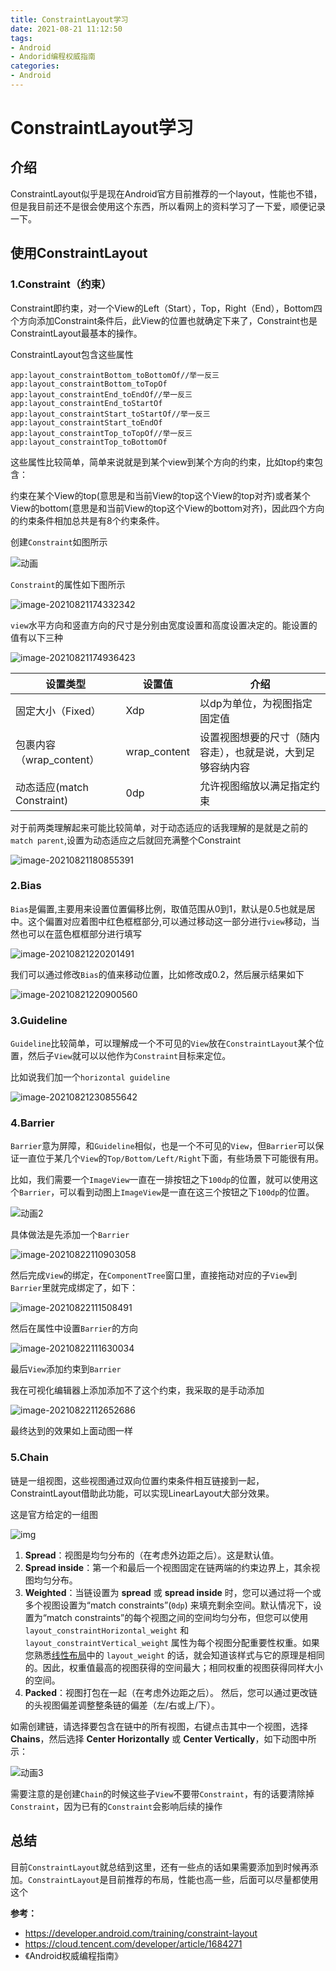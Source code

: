 ```yaml
---
title: ConstraintLayout学习
date: 2021-08-21 11:12:50
tags:
- Android
- Andorid编程权威指南
categories:
- Android
---
```


# ConstraintLayout学习

## 介绍

ConstraintLayout似乎是现在Android官方目前推荐的一个layout，性能也不错，但是我目前还不是很会使用这个东西，所以看网上的资料学习了一下爱，顺便记录一下。

<!--more-->

## 使用ConstraintLayout

### 1.Constraint（约束）

Constraint即约束，对一个View的Left（Start），Top，Right（End），Bottom四个方向添加Constraint条件后，此View的位置也就确定下来了，Constraint也是ConstraintLayout最基本的操作。

ConstraintLayout包含这些属性

```
app:layout_constraintBottom_toBottomOf//举一反三app:layout_constraintBottom_toTopOf
app:layout_constraintEnd_toEndOf//举一反三app:layout_constraintEnd_toStartOf
app:layout_constraintStart_toStartOf//举一反三app:layout_constraintStart_toEndOf
app:layout_constraintTop_toTopOf//举一反三app:layout_constraintTop_toBottomOf
```

这些属性比较简单，简单来说就是到某个view到某个方向的约束，比如top约束包含：

约束在某个View的top(意思是和当前View的top这个View的top对齐)或者某个View的bottom(意思是和当前View的top这个View的bottom对齐)，因此四个方向的约束条件相加总共是有8个约束条件。

创建`Constraint`如图所示

![动画](https://cdn.jsdelivr.net/gh/bugcat9/blog-image-bed@main/android/动画.gif)

`Constraint`的属性如下图所示

![image-20210821174332342](https://cdn.jsdelivr.net/gh/bugcat9/blog-image-bed@main/android/image-20210821174332342.png)

`view`水平方向和竖直方向的尺寸是分别由宽度设置和高度设置决定的。能设置的值有以下三种

![image-20210821174936423](https://cdn.jsdelivr.net/gh/bugcat9/blog-image-bed@main/android/image-20210821174936423.png)



| 设置类型                   | 设置值       | 介绍                                                       |
| -------------------------- | ------------ | ---------------------------------------------------------- |
| 固定大小（Fixed）          | Xdp          | 以dp为单位，为视图指定固定值                               |
| 包裹内容（wrap_content）   | wrap_content | 设置视图想要的尺寸（随内容走），也就是说，大到足够容纳内容 |
| 动态适应(match Constraint) | 0dp          | 允许视图缩放以满足指定约束                                 |

对于前两类理解起来可能比较简单，对于动态适应的话我理解的是就是之前的`match parent`,设置为动态适应之后就回充满整个Constraint

![image-20210821180855391](https://cdn.jsdelivr.net/gh/bugcat9/blog-image-bed@main/android/image-20210821180855391.png)

### 2.Bias

`Bias`是偏置,主要用来设置位置偏移比例，取值范围从0到1，默认是0.5也就是居中。这个偏置对应着图中红色框框部分,可以通过移动这一部分进行`view`移动，当然也可以在蓝色框框部分进行填写

![image-20210821220201491](https://cdn.jsdelivr.net/gh/bugcat9/blog-image-bed@main/android/image-20210821220201491.png)

我们可以通过修改`Bias`的值来移动位置，比如修改成0.2，然后展示结果如下

![image-20210821220900560](https://cdn.jsdelivr.net/gh/bugcat9/blog-image-bed@main/android/image-20210821220900560.png)

### 3.Guideline

`Guideline`比较简单，可以理解成一个不可见的`View`放在`ConstraintLayout`某个位置，然后子`View`就可以以他作为`Constraint`目标来定位。

比如说我们加一个`horizontal guideline` 

![image-20210821230855642](https://cdn.jsdelivr.net/gh/bugcat9/blog-image-bed@main/android/image-20210821230855642.png)

### 4.Barrier

`Barrier`意为屏障，和`Guideline`相似，也是一个不可见的`View`，但`Barrier`可以保证一直位于某几个`View`的`Top/Bottom/Left/Right`下面，有些场景下可能很有用。

比如，我们需要一个`ImageView`一直在一排按钮之下`100dp`的位置，就可以使用这个`Barrier`，可以看到动图上`ImageView`是一直在这三个按钮之下`100dp`的位置。

![动画2](https://cdn.jsdelivr.net/gh/bugcat9/blog-image-bed@main/android/动画2.gif)

具体做法是先添加一个`Barrier`

![image-20210822110903058](https://cdn.jsdelivr.net/gh/bugcat9/blog-image-bed@main/android/image-20210822110903058.png)

然后完成`View`的绑定，在`ComponentTree`窗口里，直接拖动对应的子`View`到`Barrier`里就完成绑定了，如下：

![image-20210822111508491](https://cdn.jsdelivr.net/gh/bugcat9/blog-image-bed@main/android/image-20210822111508491.png)

然后在属性中设置`Barrier`的方向

![image-20210822111630034](https://cdn.jsdelivr.net/gh/bugcat9/blog-image-bed@main/android/image-20210822111630034.png)

最后`View`添加约束到`Barrier`

我在可视化编辑器上添加添加不了这个约束，我采取的是手动添加

![image-20210822112652686](https://cdn.jsdelivr.net/gh/bugcat9/blog-image-bed@main/android/image-20210822112652686.png)

最终达到的效果如上面动图一样

### 5.Chain

链是一组视图，这些视图通过双向位置约束条件相互链接到一起，ConstraintLayout借助此功能，可以实现LinearLayout大部分效果。

这是官方给定的一组图

![img](https://cdn.jsdelivr.net/gh/bugcat9/blog-image-bed@main/android/constraint-chain-styles_2x.png)

1. **Spread**：视图是均匀分布的（在考虑外边距之后）。这是默认值。
2. **Spread inside**：第一个和最后一个视图固定在链两端的约束边界上，其余视图均匀分布。
3. **Weighted**：当链设置为 **spread** 或 **spread inside** 时，您可以通过将一个或多个视图设置为“match constraints”(`0dp`) 来填充剩余空间。默认情况下，设置为“match constraints”的每个视图之间的空间均匀分布，但您可以使用 `layout_constraintHorizontal_weight` 和 `layout_constraintVertical_weight` 属性为每个视图分配重要性权重。如果您熟悉[线性布局](https://developer.android.com/guide/topics/ui/layout/linear?hl=zh-cn)中的 `layout_weight` 的话，就会知道该样式与它的原理是相同的。因此，权重值最高的视图获得的空间最大；相同权重的视图获得同样大小的空间。
4. **Packed**：视图打包在一起（在考虑外边距之后）。 然后，您可以通过更改链的头视图偏差调整整条链的偏差（左/右或上/下）。

如需创建链，请选择要包含在链中的所有视图，右键点击其中一个视图，选择 **Chains**，然后选择 **Center Horizontally** 或 **Center Vertically**，如下动图中所示：

![动画3](https://cdn.jsdelivr.net/gh/bugcat9/blog-image-bed@main/android/动画3.gif)

需要注意的是创建`Chain`的时候这些子`View`不要带`Constraint`，有的话要清除掉`Constraint`，因为已有的`Constraint`会影响后续的操作

## 总结

目前`ConstraintLayout`就总结到这里，还有一些点的话如果需要添加到时候再添加。`ConstraintLayout`是目前推荐的布局，性能也高一些，后面可以尽量都使用这个

**参考：**

* https://developer.android.com/training/constraint-layout
* https://cloud.tencent.com/developer/article/1684271
* 《Android权威编程指南》

